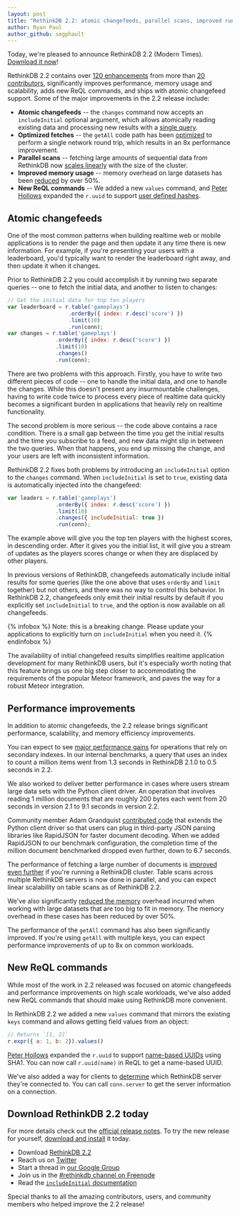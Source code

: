 ```yaml
---
layout: post
title: "RethinkDB 2.2: atomic changefeeds, parallel scans, improved runtime"
author: Ryan Paul
author_github: segphault
---
```


Today, we're pleased to announce RethinkDB 2.2 (Modern Times). [Download it now][download]!

RethinkDB 2.2 contains over [120 enhancements][release-notes] from more than [20 contributors][release-notes], significantly improves performance, memory usage and scalability, adds new ReQL commands, and ships with atomic changefeed support. Some of the major improvements in the 2.2 release include:

* __Atomic changefeeds__ -- the `changes` command now accepts an `includeInitial` optional argument, which allows atomically reading existing data and processing new results with a [single query](https://github.com/rethinkdb/rethinkdb/issues/3579).
* __Optimized fetches__ -- the `getAll` code path has been [optimized](https://github.com/rethinkdb/rethinkdb/issues/1526) to perform a single network round trip, which results in an 8x performance improvement.
* __Parallel scans__ -- fetching large amounts of sequential data from RethinkDB now [scales linearly](https://github.com/rethinkdb/rethinkdb/issues/4343) with the size of the cluster.
* __Improved memory usage__ -- memory overhead on large datasets has been [reduced](https://github.com/rethinkdb/rethinkdb/issues/1951) by over 50%.
* __New ReQL commands__ -- We added a new `values` command, and [Peter Hollows](https://github.com/captainpete) expanded the `r.uuid` to support [user defined hashes](https://github.com/rethinkdb/rethinkdb/pull/4636).

## Atomic changefeeds

One of the most common patterns when building realtime web or mobile applications is to render the page and then update it any time there is new information. For example, if you're presenting your users with a leaderboard, you'd typically want to render the leaderboard right away, and then update it when it changes.

Prior to RethinkDB 2.2 you could accomplish it by running two separate queries -- one to fetch the initial data, and another to listen to changes:

```js
// Get the initial data for top ten players
var leaderboard = r.table('gameplays')
                   .orderBy({ index: r.desc('score') })
                   .limit(10)
                   .run(conn);
var changes = r.table('gameplays')
               .orderBy({ index: r.desc('score') })
               .limit(10)
               .changes()
               .run(conn);
```

There are two problems with this approach. Firstly, you have to write two different pieces of code -- one to handle the initial data, and one to handle the changes. While this doesn't present any insurmountable challenges, having to write code twice to process every piece of realtime data quickly becomes a significant burden in applications that heavily rely on realtime functionality.

The second problem is more serious -- the code above contains a race condition. There is a small gap between the time you get the initial results and the time you subscribe to a feed, and new data might slip in between the two queries. When that happens, you end up missing the change, and your users are left with inconsistent information.

RethinkDB 2.2 fixes both problems by introducing an `includeInitial` option to the `changes` command. When `includeInitial` is set to `true`, existing data is automatically injected into the changefeed:

```javascript
var leaders = r.table('gameplays')
               .orderBy({ index: r.desc('score') })
               .limit(10)
               .changes({ includeInitial: true })
               .run(conn);
```

The example above will give you the top ten players with the highest scores, in descending order. After it gives you the initial list, it will give you a stream of updates as the players scores change or when they are displaced by other players.

In previous versions of RethinkDB, changefeeds automatically include initial results for some queries (like the one above that uses `orderBy` and `limit` together) but not others, and there was no way to control this behavior. In RethinkDB 2.2, changefeeds only emit their initial results by default if you explicitly set `includeInitial` to `true`, and the option is now available on all changefeeds.

{% infobox %}
Note: this is a breaking change. Please update your applications to explicitly turn on `includeInitial` when you need it.
{% endinfobox %}

The availability of initial changefeed results simplifies realtime application development for many RethinkDB users, but it's especially worth noting that this feature brings us one big step closer to accommodating the requirements of the popular Meteor framework, and paves the way for a robust Meteor integration.

## Performance improvements

In addition to atomic changefeeds, the 2.2 release brings significant performance, scalability, and memory efficiency improvements.

You can expect to see [major performance gains][index-optimizations] for operations that rely on secondary indexes. In our internal benchmarks, a query that uses an index to count a million items went from 1.3 seconds in RethinkDB 2.1.0 to 0.5 seconds in 2.2.

We also worked to deliver better performance in cases where users stream large data sets with the Python client driver. An operation that involves reading 1 million documents that are roughly 200 bytes each went from 20 seconds in version 2.1 to 9.1 seconds in version 2.2.

Community member Adam Grandquist [contributed code][json-interface] that extends the Python client driver so that users can plug in third-party JSON parsing libraries like RapidJSON for faster document decoding. When we added RapidJSON to our benchmark configuration, the completion time of the million document benchmarked dropped even further, down to 6.7 seconds.

The performance of fetching a large number of documents is [improved even further](https://github.com/rethinkdb/rethinkdb/issues/4343) if you're running a RethinkDB cluster. Table scans across multiple RethinkDB servers is now done in parallel, and you can expect linear scalability on table scans as of RethinkDB 2.2.

We've also significantly [reduced the memory][memory-reduction] overhead incurred when working with large datasets that are too big to fit in memory. The memory overhead in these cases has been reduced by over 50%.

The performance of the `getAll` command has also been significantly improved. If you're using `getAll` with multiple keys, you can expect performance improvements of up to 8x on common workloads.

## New ReQL commands

While most of the work in 2.2 released was focused on atomic changefeeds and performance improvements on high scale workloads, we've also added new ReQL commands that should make using RethinkDB more convenient.

In RethinkDB 2.2 we added a new `values` command that mirrors the existing `keys` command and allows getting field values from an object:

```js
// Returns `[1, 2]`
r.expr({ a: 1, b: 2}).values()
```

[Peter Hollows](https://github.com/captainpete) expanded the `r.uuid` to support [name-based UUIDs](https://github.com/rethinkdb/rethinkdb/pull/4636) using SHA1. You can now call `r.uuid(name)` in ReQL to get a name-based UUID.

We've also added a way for clients to [determine](https://github.com/rethinkdb/rethinkdb/issues/3934) which RethinkDB server they're connected to. You can call `conn.server` to get the server information on a connection.

## Download RethinkDB 2.2 today

For more details check out the [official release notes][release-notes]. To try the new release for yourself, [download and install][download] it today.

* Download [RethinkDB 2.2][download]
* Reach us on [Twitter][twitter]
* Start a thread in [our Google Group][group]
* Join us in the [#rethinkdb channel on Freenode][freenode]
* Read the [`includeInitial` documentation][include-initial-docs]

Special thanks to all the amazing contributors, users, and community members who helped improve the 2.2 release!

[index-optimizations]: https://github.com/rethinkdb/rethinkdb/issues/4862
[json-interface]: https://github.com/rethinkdb/rethinkdb/pull/4825
[memory-reduction]: https://github.com/rethinkdb/rethinkdb/issues/1951
[twitter]: https://twitter.com/rethinkdb
[group]: https://groups.google.com/forum/#!forum/rethinkdb
[freenode]: irc://chat.freenode.net/#rethinkdb
[release-notes]: #
[include-initial-docs]: #
[download]: http://rethinkdb.com/docs/install/

